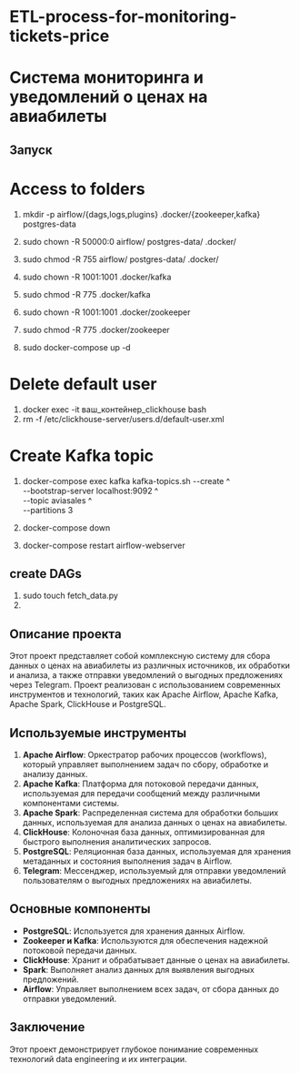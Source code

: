 # ETL-process-for-monitoring-tickets-price

# Система мониторинга и уведомлений о ценах на авиабилеты

## Запуск

# Access to folders

1. mkdir -p airflow/{dags,logs,plugins} .docker/{zookeeper,kafka} postgres-data
2. sudo chown -R 50000:0 airflow/ postgres-data/ .docker/
3. sudo chmod -R 755 airflow/ postgres-data/ .docker/
4. sudo chown -R 1001:1001 .docker/kafka
5. sudo chmod -R 775 .docker/kafka

7. sudo chown -R 1001:1001 .docker/zookeeper
8. sudo chmod -R 775 .docker/zookeeper

9. sudo docker-compose up -d

# Delete default user 
1. docker exec -it ваш_контейнер_clickhouse bash
2. rm -f /etc/clickhouse-server/users.d/default-user.xml

# Create Kafka topic
1. docker-compose exec kafka kafka-topics.sh --create ^ \
  --bootstrap-server localhost:9092 ^ \
  --topic aviasales ^ \
  --partitions 3


1. docker-compose down
2. docker-compose restart airflow-webserver

## create DAGs

1. sudo touch fetch_data.py
2. 

## Описание проекта

Этот проект представляет собой комплексную систему для сбора данных о ценах на авиабилеты из различных источников, их обработки и анализа, а также отправки уведомлений о выгодных предложениях через Telegram. Проект реализован с использованием современных инструментов и технологий, таких как Apache Airflow, Apache Kafka, Apache Spark, ClickHouse и PostgreSQL.

## Используемые инструменты

1. **Apache Airflow**: Оркестратор рабочих процессов (workflows), который управляет выполнением задач по сбору, обработке и анализу данных.
2. **Apache Kafka**: Платформа для потоковой передачи данных, используемая для передачи сообщений между различными компонентами системы.
3. **Apache Spark**: Распределенная система для обработки больших данных, используемая для анализа данных о ценах на авиабилеты.
4. **ClickHouse**: Колоночная база данных, оптимизированная для быстрого выполнения аналитических запросов.
5. **PostgreSQL**: Реляционная база данных, используемая для хранения метаданных и состояния выполнения задач в Airflow.
6. **Telegram**: Мессенджер, используемый для отправки уведомлений пользователям о выгодных предложениях на авиабилеты.

## Основные компоненты

- **PostgreSQL**: Используется для хранения данных Airflow.
- **Zookeeper и Kafka**: Используются для обеспечения надежной потоковой передачи данных.
- **ClickHouse**: Хранит и обрабатывает данные о ценах на авиабилеты.
- **Spark**: Выполняет анализ данных для выявления выгодных предложений.
- **Airflow**: Управляет выполнением всех задач, от сбора данных до отправки уведомлений.

## Заключение

Этот проект демонстрирует глубокое понимание современных технологий data engineering и их интеграции.
